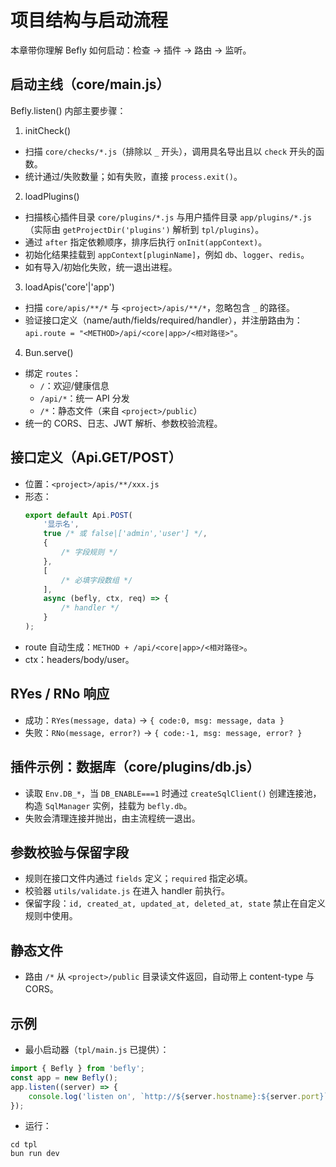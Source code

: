 # 项目结构与启动流程

本章带你理解 Befly 如何启动：检查 -> 插件 -> 路由 -> 监听。

## 启动主线（core/main.js）

Befly.listen() 内部主要步骤：

1. initCheck()

-   扫描 `core/checks/*.js`（排除以 `_` 开头），调用具名导出且以 `check` 开头的函数。
-   统计通过/失败数量；如有失败，直接 `process.exit()`。

2. loadPlugins()

-   扫描核心插件目录 `core/plugins/*.js` 与用户插件目录 `app/plugins/*.js`（实际由 `getProjectDir('plugins')` 解析到 `tpl/plugins`）。
-   通过 `after` 指定依赖顺序，排序后执行 `onInit(appContext)`。
-   初始化结果挂载到 `appContext[pluginName]`，例如 `db`、`logger`、`redis`。
-   如有导入/初始化失败，统一退出进程。

3. loadApis('core'|'app')

-   扫描 `core/apis/**/*` 与 `<project>/apis/**/*`，忽略包含 `_` 的路径。
-   验证接口定义（name/auth/fields/required/handler），并注册路由为：
    `api.route = "<METHOD>/api/<core|app>/<相对路径>"`。

4. Bun.serve()

-   绑定 `routes`：
    -   `/`：欢迎/健康信息
    -   `/api/*`：统一 API 分发
    -   `/*`：静态文件（来自 `<project>/public`）
-   统一的 CORS、日志、JWT 解析、参数校验流程。

## 接口定义（Api.GET/POST）

-   位置：`<project>/apis/**/xxx.js`
-   形态：
    ```js
    export default Api.POST(
        '显示名',
        true /* 或 false|['admin','user'] */,
        {
            /* 字段规则 */
        },
        [
            /* 必填字段数组 */
        ],
        async (befly, ctx, req) => {
            /* handler */
        }
    );
    ```
-   route 自动生成：`METHOD + /api/<core|app>/<相对路径>`。
-   ctx：headers/body/user。

## RYes / RNo 响应

-   成功：`RYes(message, data)` → `{ code:0, msg: message, data }`
-   失败：`RNo(message, error?)` → `{ code:-1, msg: message, error? }`

## 插件示例：数据库（core/plugins/db.js）

-   读取 `Env.DB_*`，当 `DB_ENABLE===1` 时通过 `createSqlClient()` 创建连接池，构造 `SqlManager` 实例，挂载为 `befly.db`。
-   失败会清理连接并抛出，由主流程统一退出。

## 参数校验与保留字段

-   规则在接口文件内通过 `fields` 定义；`required` 指定必填。
-   校验器 `utils/validate.js` 在进入 handler 前执行。
-   保留字段：`id, created_at, updated_at, deleted_at, state` 禁止在自定义规则中使用。

## 静态文件

-   路由 `/*` 从 `<project>/public` 目录读文件返回，自动带上 content-type 与 CORS。

## 示例

-   最小启动器（`tpl/main.js` 已提供）：

```js
import { Befly } from 'befly';
const app = new Befly();
app.listen((server) => {
    console.log('listen on', `http://${server.hostname}:${server.port}`);
});
```

-   运行：

```
cd tpl
bun run dev
```
